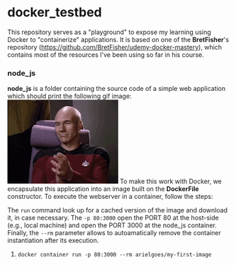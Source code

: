 # docker_testbed
This repository serves as a "playground" to expose my learning using Docker to "containerize" applications. It is based on one of the **BretFisher**'s repository (https://github.com/BretFisher/udemy-docker-mastery), which contains most of the resources I've been using so far in his course.

### node_js
**node_js** is a folder containing the source code of a simple web application which should print the following gif image:
![Welcome Screen](congo.gif)
To make this work with Docker, we encapsulate this application into an image built on the **DockerFile** constructor. To execute the webserver in a container, follow the steps:

The `run` command look up for a cached version of the image and download it, in case necessary. The `-p 80:3000` open the PORT 80 at the host-side (e.g., local machine) and open the PORT 3000 at the node_js container. Finally, the `--rm` parameter allows to autoamatically remove the container instantiation after its execution. 
1. `docker container run -p 80:3000 --rm arielgoes/my-first-image`

